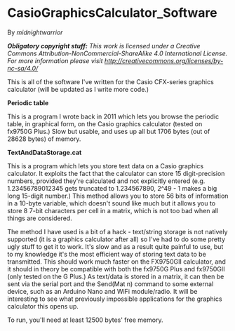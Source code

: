 # CasioGraphicsCalculator_Software
By _*midnightwarrior*_

**_Obligatory copyright stuff:_** *This work is licensed under a Creative Commons Attribution-NonCommercial-ShareAlike 4.0 International License. For more information please visit http://creativecommons.org/licenses/by-nc-sa/4.0/*

This is all of the software I've written for the Casio CFX-series graphics calculator (will be updated as I write more code.)

**Periodic table**

This is a program I wrote back in 2011 which lets you browse the periodic table, in graphical form, on the Casio graphics calculator (tested on fx9750G Plus.)  Slow but usable, and uses up all but 1706 bytes (out of 28628 bytes) of memory.

**TextAndDataStorage.cat**

This is a program which lets you store text data on a Casio graphics calculator. It exploits the fact that the calculator can store 15 digit-precision numbers, provided they're calculated and not explicitly entered (e.g. 1.23456789012345 gets truncated to 1.234567890, 2^49 - 1 makes a big long 15-digit number.)  This method allows you to store 56 bits of information in a 10-byte variable, which doesn't sound like much but it allows you to store 8 7-bit characters per cell in a matrix, which is not too bad when all things are considered.

The method I have used is a bit of a hack - text/string storage is not natively supported (it is a graphics calculator after all) so I've had to do some pretty ugly stuff to get it to work.  It's slow and as a result quite painful to use, but to my knowledge it's the most efficient way of storing text data to be transmitted.  This should work much faster on the FX9750GII calculator, and it should in theory be compatible with both the fx9750G Plus and fx9750GII (only tested on the G Plus.)  As text/data is stored in a matrix, it can then be sent via the serial port and the Send(Mat n) command to some external device, such as an Arduino Nano and WiFi module/radio.  It will be interesting to see what previously impossible applications for the graphics calculator this opens up.

To run, you'll need at least 12500 bytes' free memory.
